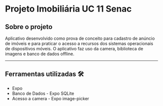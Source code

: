 # Projeto Imobiliária UC 11 Senac

## Sobre o projeto

Aplicativo desenvolvido como prova de conceito para cadastro de anúncio de imóveis e para praticar o acesso a recursos dos sistemas operacionais de dispositivos móveis. O aplicativo faz uso da camera, biblioteca de imagens e banco de dados offline.

---

## Ferramentas utilizadas 🛠

- Expo
- Banco de Dados - Expo SQLite
- Acesso a camera - Expo image-picker
